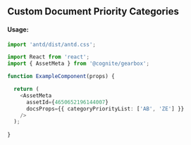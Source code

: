 ## Custom Document Priority Categories

<!-- STORY -->

#### Usage:

```typescript jsx
import 'antd/dist/antd.css';

import React from 'react';
import { AssetMeta } from '@cognite/gearbox';

function ExampleComponent(props) {

  return (
    <AssetMeta 
      assetId={4650652196144007}
      docsProps={{ categoryPriorityList: ['AB', 'ZE'] }}
    />
  );
  
}
```
